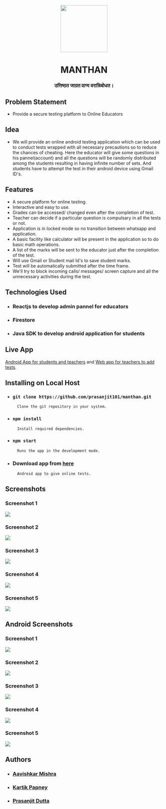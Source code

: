 
<div align="center" class="row">
  <img src="src/logo.svg" width="150" padding="30">
  <h1 align="center">MANTHAN</h1>
  <h3>उत्तिष्ठत जाग्रत प्राप्य वरान्निबोधत।</h3>
</div>

## Problem Statement
 - Provide a secure testing platform to Online Educators


## Idea
- We will provide an online android testing application which can be used to conduct tests wrapped with all necessary precautions so to reduce the chances of cheating. Here the educator will give some questions in his pannel(account) and all the questions will be randomly distributed among the students resulting in having infinite number of sets. And students have to attempt the test in their android device using Gmail ID's.

## Features
- A secure platform for online testing.
- Interactive and easy to use.
- Grades can be accessed/ changed even after the completion of test.
- Teacher can decide if a particular question is compulsary in all the tests or not.
- Application is in locked mode so no transition between whatsapp and application.
- A basic facility like calculator will be present in the application so to do basic math operations.
- A list of the marks will be sent to the educator just after the completion of the test.
- Will use Gmail or Student mail Id's to save student marks.
- Test will be automatically submitted after the time frame.
- We'll try to block incoming calls/ messages/ screen capture and all the unnecessary activities during the test.

## Technologies Used 
- ### Reactjs to develop admin pannel for educators
- ### Firestore 
- ### Java SDK to develop android application for students

## Live App 
[Android App for students and teachers](https://github.com/kartikpapney/ManthanApp) and [Web app for teachers to add tests](https://manthan-app.herokuapp.com/).

## Installing on Local Host
- ### `git clone https://github.com/prasanjit101/manthan.git`
        Clone the git repository in your system.
- ### `npm install`
        Install required dependencies.
- ### `npm start`
        Runs the app in the development mode.
- ### Download app from [here]()
        Android app to give online tests.

## Screenshots
### Screenshot 1
![](1.png "")
### Screenshot 2
![](2.png "")
### Screenshot 3
![](5.png "")
### Screenshot 4
![](4.png "")
### Screenshot 5
![](3.png "")

## Android Screenshots
### Screenshot 1
![](8.jpeg "")
### Screenshot 2
![](9.jpeg "")
### Screenshot 3
![](6.jpeg "")
### Screenshot 4
![](7.jpeg "")
### Screenshot 5
![](10.jpeg "")


## Authors
- ### [Aavishkar Mishra](https://github.com/aavishkarmishra)
- ### [Kartik Papney](https://github.com/kartikpapney)
- ### [Prasanjit Dutta](https://github.com/prasanjit101)

